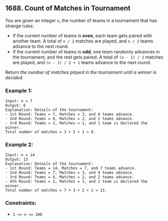 ## 1688. Count of Matches in Tournament

You are given an integer ```n```, the number of teams in a tournament that has strange rules:

* If the current number of teams is **even**, each team gets paired with another team. A total of ```n / 2``` matches are played, and ```n / 2``` teams advance to the next round.
* If the current number of teams is **odd**, one team randomly advances in the tournament, and the rest gets paired. A total of ```(n - 1) / 2``` matches are played, and ```(n - 1) / 2 + 1``` teams advance to the next round.

Return *the number of matches played in the tournament until a winner is decided*.

### Example 1:
```
Input: n = 7
Output: 6
Explanation: Details of the tournament:
- 1st Round: Teams = 7, Matches = 3, and 4 teams advance.
- 2nd Round: Teams = 4, Matches = 2, and 2 teams advance.
- 3rd Round: Teams = 2, Matches = 1, and 1 team is declared the winner.
Total number of matches = 3 + 2 + 1 = 6.
```
### Example 2:
```
Input: n = 14
Output: 13
Explanation: Details of the tournament:
- 1st Round: Teams = 14, Matches = 7, and 7 teams advance.
- 2nd Round: Teams = 7, Matches = 3, and 4 teams advance.
- 3rd Round: Teams = 4, Matches = 2, and 2 teams advance.
- 4th Round: Teams = 2, Matches = 1, and 1 team is declared the winner.
Total number of matches = 7 + 3 + 2 + 1 = 13.
```

### Constraints:

* ```1 <= n <= 200```